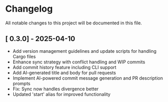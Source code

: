 # Changelog

All notable changes to this project will be documented in this file.

## [ 0.3.0] - 2025-04-10

- Add version management guidelines and update scripts for handling Cargo files
- Enhance sync strategy with conflict handling and WIP commits
- Add commit history feature including CLI support
- Add AI-generated title and body for pull requests
- Implement AI-powered commit message generation and PR description prompts
- Fix: Sync now handles divergence better
- Updated 'start' alias for improved functionality

